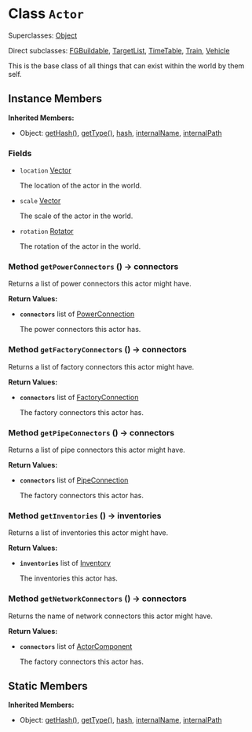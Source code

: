 # Class <code>Actor</code>

Superclasses: <a href="Object.md">Object</a>

Direct subclasses: <a href="FGBuildable.md">FGBuildable</a>, <a href="TargetList.md">TargetList</a>, <a href="TimeTable.md">TimeTable</a>, <a href="Train.md">Train</a>, <a href="Vehicle.md">Vehicle</a>

This is the base class of all things that can exist within the world by them self.
## Instance Members
<b>Inherited Members:</b>
- Object: <a href="Object.md#user-content-get-hash">getHash()</a>, <a href="Object.md#user-content-get-type">getType()</a>, <a href="Object.md#user-content-hash">hash</a>, <a href="Object.md#user-content-internal-name">internalName</a>, <a href="Object.md#user-content-internal-path">internalPath</a>
### Fields
- <code id="location">location</code> <a href="../structs/Vector.md">Vector</a>

  The location of the actor in the world.
- <code id="scale">scale</code> <a href="../structs/Vector.md">Vector</a>

  The scale of the actor in the world.
- <code id="rotation">rotation</code> <a href="../structs/Rotator.md">Rotator</a>

  The rotation of the actor in the world.
### Method <code id="get-power-connectors">getPowerConnectors</code> () → connectors
Returns a list of power connectors this actor might have.


<b>Return Values:</b>

- <code><b>connectors</b></code> list of <a href="PowerConnection.md">PowerConnection</a>

  The power connectors this actor has.
### Method <code id="get-factory-connectors">getFactoryConnectors</code> () → connectors
Returns a list of factory connectors this actor might have.


<b>Return Values:</b>

- <code><b>connectors</b></code> list of <a href="FactoryConnection.md">FactoryConnection</a>

  The factory connectors this actor has.
### Method <code id="get-pipe-connectors">getPipeConnectors</code> () → connectors
Returns a list of pipe connectors this actor might have.


<b>Return Values:</b>

- <code><b>connectors</b></code> list of <a href="PipeConnection.md">PipeConnection</a>

  The factory connectors this actor has.
### Method <code id="get-inventories">getInventories</code> () → inventories
Returns a list of inventories this actor might have.


<b>Return Values:</b>

- <code><b>inventories</b></code> list of <a href="Inventory.md">Inventory</a>

  The inventories this actor has.
### Method <code id="get-network-connectors">getNetworkConnectors</code> () → connectors
Returns the name of network connectors this actor might have.


<b>Return Values:</b>

- <code><b>connectors</b></code> list of <a href="ActorComponent.md">ActorComponent</a>

  The factory connectors this actor has.
## Static Members
<b>Inherited Members:</b>
- Object: <a href="Object.md#user-content-s-get-hash">getHash()</a>, <a href="Object.md#user-content-s-get-type">getType()</a>, <a href="Object.md#user-content-s-hash">hash</a>, <a href="Object.md#user-content-s-internal-name">internalName</a>, <a href="Object.md#user-content-s-internal-path">internalPath</a>